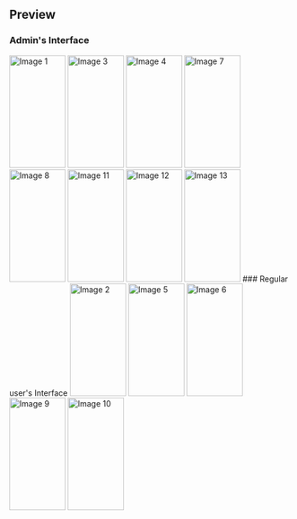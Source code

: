 ## Preview
### Admin's Interface
<img src="https://github.com/user-attachments/assets/efdaedee-b313-4b93-9327-576477e5a674" alt="Image 1" width="100" height="200">
<img src="https://github.com/user-attachments/assets/5fbca680-1c50-4a37-8dd9-5090bbf01ace" alt="Image 3" width="100" height="200">
<img src="https://github.com/user-attachments/assets/877d270d-f958-4241-b69e-90fa04f4dc81" alt="Image 4" width="100" height="200">
<img src="https://github.com/user-attachments/assets/43547760-240a-4fae-81eb-8200a8678820" alt="Image 7" width="100" height="200">
<img src="https://github.com/user-attachments/assets/68a65c6d-2cbf-43ea-a654-dd812f3842c7" alt="Image 8" width="100" height="200">
<img src="https://github.com/user-attachments/assets/57bfb07c-db47-49ee-9816-26c2d74e1eba" alt="Image 11" width="100" height="200">
<img src="https://github.com/user-attachments/assets/6c448047-8956-4a5e-bbbf-22582e44a04d" alt="Image 12" width="100" height="200">
<img src="https://github.com/user-attachments/assets/51587746-daa9-47de-973a-ada180208015" alt="Image 13" width="100" height="200">
### Regular user's Interface
<img src="https://github.com/user-attachments/assets/d8916a0b-37ef-4cce-8851-c11167f6a7bc" alt="Image 2" width="100" height="200">
<img src="https://github.com/user-attachments/assets/1f8ef8e1-2a78-4dd0-a571-b7ccbaeb009a" alt="Image 5" width="100" height="200">
<img src="https://github.com/user-attachments/assets/2224d526-a5f1-455f-a1d0-008198fb43e5" alt="Image 6" width="100" height="200">
<img src="https://github.com/user-attachments/assets/d4227fc9-00fb-49b2-ae2c-65391c0854e1" alt="Image 9" width="100" height="200">
<img src="https://github.com/user-attachments/assets/d9e44a71-3b0f-4596-befe-c21ba22f844e" alt="Image 10" width="100" height="200">
